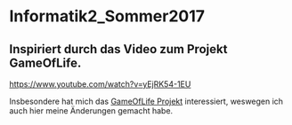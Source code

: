 # Informatik2_Sommer2017

## Inspiriert durch das Video zum Projekt GameOfLife.
https://www.youtube.com/watch?v=yEjRK54-1EU

Insbesondere hat mich das [GameOfLife Projekt](GameOfLife/README.md) interessiert, weswegen ich auch hier meine Änderungen gemacht habe.

